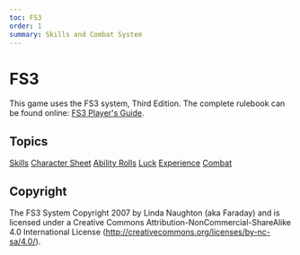 ```yaml
---
toc: FS3
order: 1
summary: Skills and Combat System
---
```

# FS3

This game uses the FS3 system, Third Edition.  The complete rulebook can be found online: [FS3 Player's Guide](http://www.aresmush.com/fs3/fs3-3).

## Topics

[Skills](/help/skills)
[Character Sheet](/help/sheet)
[Ability Rolls](/help/rolls)
[Luck](/help/luck)
[Experience](/help/xp)
[Combat](/help/combat)

## Copyright

The FS3 System Copyright 2007 by Linda Naughton (aka Faraday) and is licensed under a Creative Commons Attribution-NonCommercial-ShareAlike 4.0 International License (http://creativecommons.org/licenses/by-nc-sa/4.0/).